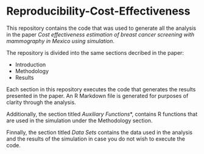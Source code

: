 # Reproducibility-Cost-Effectiveness

This repository contains the code that was used to generate all the analysis in the paper *Cost effectiveness estimation of breast cancer screening with mammography in Mexico using simulation*. 

The repository is divided into the same sections decribed in the paper:

- Introduction
- Methodology
- Results

Each section in this repository executes the code that generates the results presented in the paper. An R Markdown file is generated for purposes of clarity through the analysis.

Additionally, the section titled *Auxiliary Functions**, contains R functions that are used in the simulation under the Methodology section. 

Finnally, the section titled *Data Sets* contains the data used in the analysis and the results of the simulation in case you do not wish to execute the code. 

